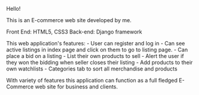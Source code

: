 Hello!

This is an E-commerce web site developed by me.

Front End: HTML5, CSS3
Back-end: Django framework


This web application's features:
     - User can register and log in
     - Can see active listings in index page and click on them to go to listing page.
     - Can place a bid on a listing
     - List their own products to sell
     - Alert the user if they won the bidding when seller closes their listing
     - Add products to their own watchlists
     - Categories tab to sort all merchandise and products

With variety of features this application can function as a full fledged E-Commerce web site for business and clients.
